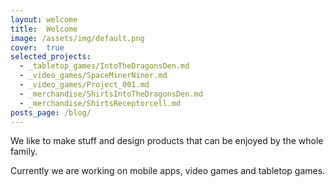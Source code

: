 ```yaml
---
layout: welcome
title:  Welcome
image: /assets/img/default.png
cover:  true
selected_projects:
  - _tabletop_games/IntoTheDragonsDen.md
  - _video_games/SpaceMinerNiner.md
  - _video_games/Project_001.md
  - _merchandise/ShirtsIntoTheDragonsDen.md
  - _merchandise/ShirtsReceptorcell.md
posts_page: /blog/
---
```


We like to make stuff and design products that can be enjoyed by the whole family.

Currently we are working on mobile apps, video games and tabletop games. 

<!--projects-->

<!--posts_list-->
